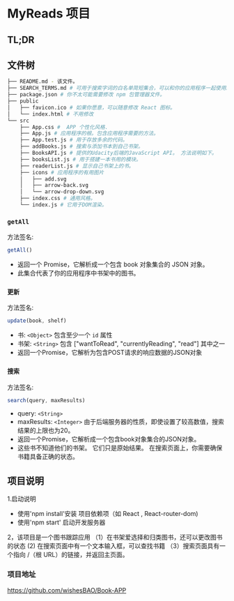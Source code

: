 # MyReads 项目



## TL;DR


## 文件树

```bash
├── README.md - 该文件。
├── SEARCH_TERMS.md # 可用于搜索字词的白名单简短集合，可以和你的应用程序一起使用。
├── package.json # 你不太可能需要修改 npm 包管理器文件。
├── public
│   ├── favicon.ico # 如果你愿意，可以随意修改 React 图标。
│   └── index.html # 不用修改
└── src
    ├── App.css #  APP 个性化风格.
    ├── App.js # 应用程序的根。包含应用程序需要的方法。
    ├── App.test.js # 用于存放多余的代码。
    ├── addBooks.js # 搜索与添加书本到自己书架。    
    ├── BooksAPI.js # 提供的Udacity后端的JavaScript API。 方法说明如下。
    ├── booksList.js # 用于搭建一本书用的模块。
    ├── readerList.js # 显示自己书架上的书。
    ├── icons # 应用程序的有用图片
    │   ├── add.svg
    │   ├── arrow-back.svg
    │   └── arrow-drop-down.svg
    ├── index.css # 通用风格。
    └── index.js # 它用于DOM渲染。
```



### `getAll`

方法签名:

```js
getAll()
```

- 返回一个 Promise，它解析成一个包含 book 对象集合的 JSON 对象。
- 此集合代表了你的应用程序中书架中的图书。

### `更新`

方法签名:

```js
update(book, shelf)
```

- 书: `<Object>` 包含至少一个 `id` 属性
- 书架: `<String>` 包含 ["wantToRead", "currentlyReading", "read"] 其中之一
- 返回一个Promise，它解析为包含POST请求的响应数据的JSON对象

### `搜索`

方法签名:

```js
search(query, maxResults)
```

- query: `<String>`
- maxResults: `<Integer>` 由于后端服务器的性质，即使设置了较高数值，搜索结果的上限也为20。
- 返回一个Promise，它解析成一个包含book对象集合的JSON对象。
- 这些书不知道他们的书架。 它们只是原始结果。 在搜索页面上，你需要确保书籍具备正确的状态。

## 项目说明

1.启动说明
- 使用'npm install'安装 项目依赖项（如 React , React-router-dom)
- 使用'npm start' 启动开发服务器

2，该项目是一个图书跟踪应用
（1）在书架爱选择和归类图书，还可以更改图书的状态
 (2) 在搜索页面中有一个文本输入框，可以查找书籍
（3）搜索页面具有一个指向 /（根 URL）的链接，并返回主页面。

### 项目地址
https://github.com/wishesBAO/Book-APP
